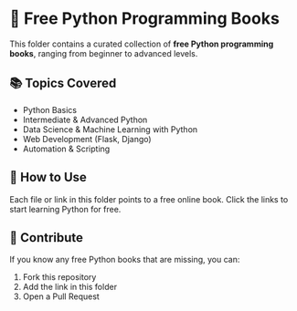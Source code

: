 # 🐍 Free Python Programming Books

This folder contains a curated collection of **free Python programming books**, ranging from beginner to advanced levels.

## 📚 Topics Covered
- Python Basics
- Intermediate & Advanced Python
- Data Science & Machine Learning with Python
- Web Development (Flask, Django)
- Automation & Scripting

## 🔗 How to Use
Each file or link in this folder points to a free online book. Click the links to start learning Python for free.

## 🔧 Contribute
If you know any free Python books that are missing, you can:
1. Fork this repository
2. Add the link in this folder
3. Open a Pull Request
